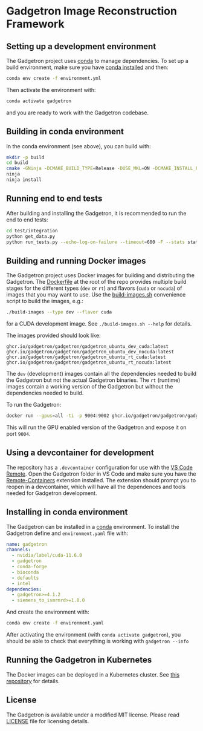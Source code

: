 # Gadgetron Image Reconstruction Framework

## Setting up a development environment

The Gadgetron project uses [conda](ttps://conda.io) to manage dependencies. To set up a build environment, make sure you have [conda installed](https://docs.conda.io/projects/conda/en/latest/user-guide/install/index.html) and then:

```bash
conda env create -f environment.yml
```

Then activate the environment with:

```bash
conda activate gadgetron
```

and you are ready to work with the Gadgetron codebase.

## Building in conda environment

In the conda environment (see above), you can build with:

```bash
mkdir -p build
cd build
cmake -GNinja -DCMAKE_BUILD_TYPE=Release -DUSE_MKL=ON -DCMAKE_INSTALL_PREFIX=${CONDA_PREFIX} ../
ninja
ninja install
```

## Running end to end tests

After building and installing the Gadgetron, it is recommended to run the end to end tests:

```bash
cd test/integration
python get_data.py
python run_tests.py --echo-log-on-failure --timeout=600 -F --stats stats.csv cases/*
```

## Building and running Docker images

The Gadgetron project uses Docker images for building and distributing the Gadgetron. The [Dockerfile](Dockerfile) at the root of the repo provides multiple build stages for the different types (`dev` or `rt`) and flavors (`cuda` or `nocuda`) of images that you may want to use. Use the [build-images.sh](build-images.sh) convenience script to build the images, e.g.:

```bash
./build-images --type dev --flavor cuda
```

for a CUDA development image. See `./build-images.sh --help` for details. 

The images provided should look like:

```
ghcr.io/gadgetron/gadgetron/gadgetron_ubuntu_dev_cuda:latest
ghcr.io/gadgetron/gadgetron/gadgetron_ubuntu_dev_nocuda:latest
ghcr.io/gadgetron/gadgetron/gadgetron_ubuntu_rt_cuda:latest
ghcr.io/gadgetron/gadgetron/gadgetron_ubuntu_rt_nocuda:latest
```

The `dev` (development) images contain all the dependencies needed to build the Gadgetron but not the actual Gadgetron binaries. The `rt` (runtime) images contain a working version of the Gadgetron but without the dependencies needed to build.

To run the Gadgetron:

```bash
docker run --gpus=all -ti -p 9004:9002 ghcr.io/gadgetron/gadgetron/gadgetron_ubuntu_rt_cuda:latest
```

This will run the GPU enabled version of the Gadgetron and expose it on port `9004`.

## Using a devcontainer for development

The repository has a `.devcontainer` configuration for use with the [VS Code Remote](https://code.visualstudio.com/docs/remote/remote-overview). Open the Gadgetron folder in VS Code and make sure you have the [Remote-Containers](https://marketplace.visualstudio.com/items?itemName=ms-vscode-remote.remote-containers) extension installed. The extension should prompt you to reopen in a devcontainer, which will have all the dependences and tools needed for Gadgetron development.

## Installing in conda environment

The Gadgetron can be installed in a [conda](https://conda.io) environment. To install the Gadgetron define and `environment.yaml` file with:

```yaml
name: gadgetron
channels:
  - nvidia/label/cuda-11.6.0
  - gadgetron
  - conda-forge
  - bioconda
  - defaults
  - intel
dependencies:
  - gadgetron>=4.1.2
  - siemens_to_ismrmrd>=1.0.0
```

And create the environment with:

```bash
conda env create -f environment.yaml
```

After activating the environment (with `conda activate gadgetron`), you should be able to check that everything is working with `gadgetron --info`

## Running the Gadgetron in Kubernetes

The Docker images can be deployed in a Kubernetes cluster. See [this repository](https://github.com/Microsoft/gadgetron-azure) for details.

## License

The Gadgetron is available under a modified MIT license. Please read [LICENSE](LICENSE) file for licensing details.

